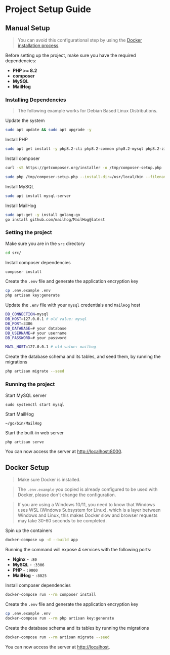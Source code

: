 # Project Setup Guide

## Manual Setup
> You can avoid this configurational step by using the [Docker installation process](#docker-setup).

Before setting up the project, make sure you have the required dependencies:
- **PHP >= 8.2**
- **composer**
- **MySQL**
- **MailHog**

### Installing Dependencies
>The following example works for Debian Based Linux Distributions.

Update the system
```bash
sudo apt update && sudo apt upgrade -y
```

Install PHP
```bash
sudo apt get install -y php8.2-cli php8.2-common php8.2-mysql php8.2-zip php8.2-gd php8.2-mbstring php8.2-curl php8.2-xml php8.2-bcmath
```

Install composer
```bash
curl -sS https://getcomposer.org/installer -o /tmp/composer-setup.php

sudo php /tmp/composer-setup.php --install-dir=/usr/local/bin --filename=composer
```

Install MySQL
```bash
sudo apt install mysql-server
```

Install MailHog
```bash
sudo apt-get -y install golang-go
go install github.com/mailhog/MailHog@latest
```

### Setting the project
Make sure you are in the `src` directory
```bash
cd src/
```

Install composer dependencies
```bash
composer install
```

Create the `.env` file and generate the application encryption key
```bash
cp .env.example .env
php artisan key:generate
```

Update the `.env` file with your `mysql` credentials and `MailHog` host
```bash
DB_CONNECTION=mysql
DB_HOST=127.0.0.1 # old value: mysql
DB_PORT=3306
DB_DATABASE=# your database
DB_USERNAME=# your username
DB_PASSWORD=# your password

MAIL_HOST=127.0.0.1 # old value: mailhog
```

Create the database schema and its tables, and seed them, by running the migrations
```bash
php artisan migrate --seed
```

### Running the project

Start MySQL server
```
sudo systemctl start mysql
```

Start MailHog
```
~/go/bin/MailHog
```

Start the built-in web server
```bash
php artisan serve
```

You can now access the server at [http://localhost:8000](http://localhost:8000).


## Docker Setup
>Make sure Docker is installed.

>The `.env.example` you copied is already configured to be used with Docker, please don't change the configuration.

>If you are using a Windows 10/11, you need to know that Windows uses WSL (Windows Subsystem for Linux), which is a layer between Windows and Linux, this makes Docker slow and browser requests may take 30-60 seconds to be completed.

Spin up the containers
```bash
docker-compose up -d --build app
```

Running the command will expose 4 services with the following ports:
- **Nginx** - `:80`
- **MySQL** - `:3306`
- **PHP** - `:9000`
- **MailHog** - `:8025` 

Install composer dependencies
```bash
docker-compose run --rm composer install
```

Create the `.env` file and generate the application encryption key
```bash
cp .env.example .env
docker-compose run --rm php artisan key:generate
```

Create the database schema and its tables by running the migrations
```bash
docker-compose run --rm artisan migrate --seed
```

You can now access the server at [http://localhost](http://localhost).